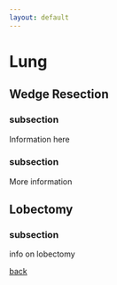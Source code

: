 ```yaml
---
layout: default
---
```


# Lung

## Wedge Resection

### subsection

Information here

### subsection

More information

## Lobectomy

### subsection

info on lobectomy

[back](./)
